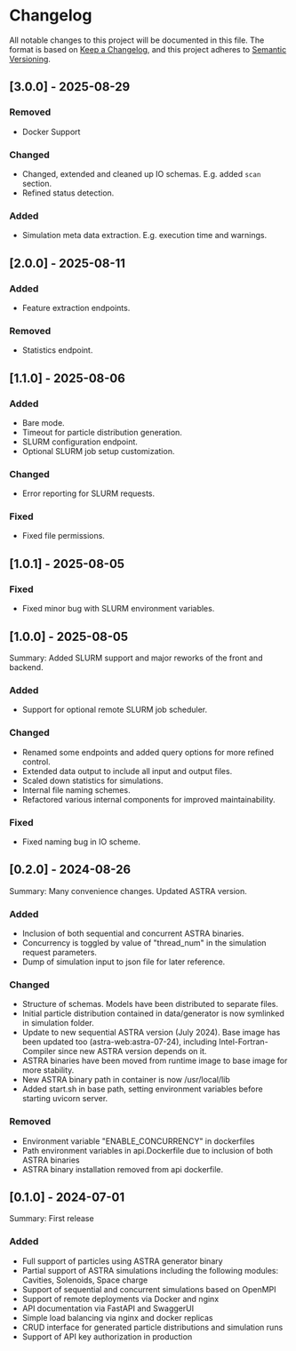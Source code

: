 # Changelog

All notable changes to this project will be documented in this file.
The format is based on [Keep a Changelog](https://keepachangelog.com/en/1.1.0/),
and this project adheres to [Semantic Versioning](https://semver.org/spec/v2.0.0.html).


## [3.0.0] - 2025-08-29

### Removed
- Docker Support

### Changed
- Changed, extended and cleaned up IO schemas. E.g. added `scan` section.
- Refined status detection.

### Added
- Simulation meta data extraction. E.g. execution time and warnings.

## [2.0.0] - 2025-08-11

### Added
- Feature extraction endpoints.

### Removed
- Statistics endpoint.

## [1.1.0] - 2025-08-06

### Added
- Bare mode.
- Timeout for particle distribution generation.
- SLURM configuration endpoint.
- Optional SLURM job setup customization.

### Changed
- Error reporting for SLURM requests.

### Fixed
- Fixed file permissions.

## [1.0.1] - 2025-08-05

### Fixed
- Fixed minor bug with SLURM environment variables.

## [1.0.0] - 2025-08-05

Summary: Added SLURM support and major reworks of the front and backend.

### Added
- Support for optional remote SLURM job scheduler.

### Changed
- Renamed some endpoints and added query options for more refined control.
- Extended data output to include all input and output files.
- Scaled down statistics for simulations.
- Internal file naming schemes.
- Refactored various internal components for improved maintainability.

### Fixed
- Fixed naming bug in IO scheme.

## [0.2.0] - 2024-08-26

Summary: Many convenience changes. Updated ASTRA version.

### Added

- Inclusion of both sequential and concurrent ASTRA binaries.
- Concurrency is toggled by value of "thread_num" in the simulation request parameters.
- Dump of simulation input to json file for later reference.

### Changed

- Structure of schemas. Models have been distributed to separate files.
- Initial particle distribution contained in data/generator is now symlinked in simulation folder.
- Update to new sequential ASTRA version (July 2024). Base image has been updated too (astra-web:astra-07-24), including
  Intel-Fortran-Compiler since new ASTRA version depends on it. 
- ASTRA binaries have been moved from runtime image to base image for more stability.
- New ASTRA binary path in container is now /usr/local/lib
- Added start.sh in base path, setting environment variables before starting uvicorn server.

### Removed

- Environment variable "ENABLE_CONCURRENCY" in dockerfiles
- Path environment variables in api.Dockerfile due to inclusion of both ASTRA binaries
- ASTRA binary installation removed from api dockerfile.

## [0.1.0] - 2024-07-01

Summary: First release

### Added

- Full support of particles using ASTRA generator binary
- Partial support of ASTRA simulations including the following modules: Cavities, Solenoids, Space charge
- Support of sequential and concurrent simulations based on OpenMPI
- Support of remote deployments via Docker and nginx
- API documentation via FastAPI and SwaggerUI
- Simple load balancing via nginx and docker replicas
- CRUD interface for generated particle distributions and simulation runs
- Support of API key authorization in production